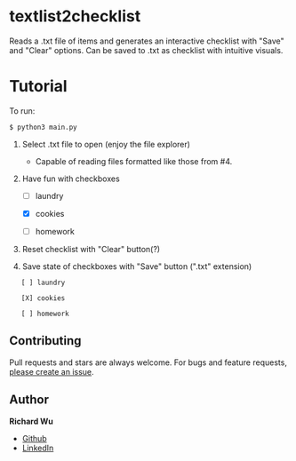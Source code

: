 # textlist2checklist

Reads a .txt file of items and generates an interactive checklist with "Save" and "Clear" options. Can be saved to .txt as checklist with intuitive visuals.

# Tutorial

To run: 
```bash
$ python3 main.py
```

1. Select .txt file to open (enjoy the file explorer)
    * Capable of reading files formatted like those from #4.
2. Have fun with checkboxes

   * [ ] laundry
   * [x] cookies
   * [ ] homework

   
3. Reset checklist with "Clear" button(?)
  
4. Save state of checkboxes with "Save" button (".txt" extension)
```
   [ ] laundry

   [X] cookies

   [ ] homework
```

## Contributing

Pull requests and stars are always welcome. For bugs and feature requests, [please create an issue](https://github.com/wur3/textlist2checklist/issues/new).

## Author

**Richard Wu**

* [Github](https://github.com/wur3)
* [LinkedIn](https://www.linkedin.com/in/richwu3/)
